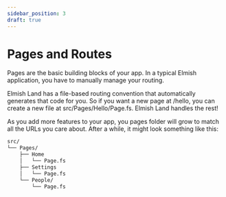 ```yaml
---
sidebar_position: 3
draft: true
---
```


# Pages and Routes

Pages are the basic building blocks of your app. In a typical Elmish application, you have to manually manage your routing.

Elmish Land has a file-based routing convention that automatically generates that code for you. So if you want a new page at /hello, you can create a new file at src/Pages/Hello/Page.fs. Elmish Land handles the rest!

As you add more features to your app, you pages folder will grow to match all the URLs you care about. After a while, it might look something like this:

```bash
src/
└── Pages/
    ├── Home
    │   └── Page.fs
    ├── Settings
    │   └── Page.fs
    └── People/
        └── Page.fs
```

